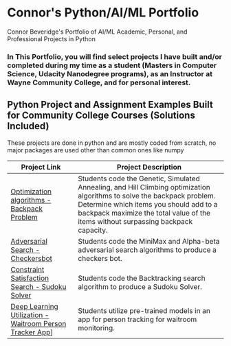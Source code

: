 # Connor's Python/AI/ML Portfolio

Connor Beveridge's Portfolio of AI/ML Academic, Personal, and Professional Projects in Python

### In This Portfolio, you will find select projects I have built and/or completed during my time as a student (Masters in Computer Science, Udacity Nanodegree programs), as an Instructor at Wayne Community College, and for personal interest.

## Python Project and Assignment Examples Built for Community College Courses (Solutions Included)

These projects are done in python and are mostly coded from scratch, no major packages are used other than common ones like numpy

| Project Link | Project Description |
|---|---|
| [Optimization algorithms - Backpack Problem](https://github.com/cbeveridge00/Connor_Portfolio/tree/main/backpack) | Students code the Genetic, Simulated Annealing, and Hill Climbing optimization algorithms to solve the backpack problem. Determine which items you should add to a backpack maximize the total value of the items without surpassing backpack capacity. |
| [Adversarial Search - Checkersbot](https://github.com/cbeveridge00/Connor_Portfolio/tree/main/Checkers%20Bot) | Students code the MiniMax and Alpha-beta adversarial search algorithms to produce a checkers bot. |
| [Constraint Satisfaction Search - Sudoku Solver](https://github.com/cbeveridge00/Connor_Portfolio/tree/main/Sudoku_Solver) | Students code the Backtracking search algorithm to produce a Sudoku Solver. |
| [Deep Learning Utilization - Waitroom Person Tracker App](https://github.com/cbeveridge00/Connor_Portfolio/tree/main/Person%20Tracker)] | Students utilize pre-trained models in an app for person tracking for waitroom monitoring. |





